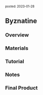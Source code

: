 <font size=1> posted: 2023-01-28 </font>

## Byznatine

### Overview

### Materials

### Tutorial



### Notes

### Final Product